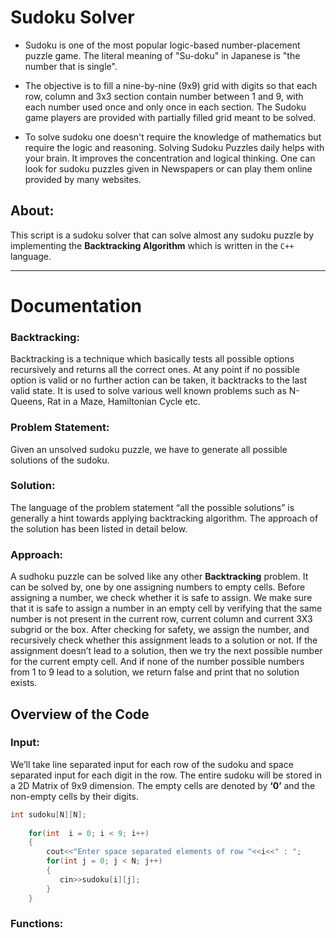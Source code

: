 # Sudoku Solver

-	Sudoku is one of the most popular logic-based number-placement puzzle game. The literal meaning of "Su-doku" in Japanese is "the number that is single".

-	The objective is to fill a nine-by-nine (9x9) grid with digits so that each row, column and 3x3 section contain number between 1 and 9, with each number used once and only once in each section. The Sudoku game players are provided with partially filled grid meant to be solved.

-	To solve sudoku one doesn't require the knowledge of mathematics but require the logic and reasoning. Solving Sudoku Puzzles daily helps with your brain. It improves the concentration and logical thinking. One can look for sudoku puzzles given in Newspapers or can play them online provided by many websites. 

## About:

This script is a sudoku solver that can solve almost any sudoku puzzle by implementing the **Backtracking Algorithm** which is written in the ```C++``` language.

---

# Documentation

### Backtracking:

Backtracking is a technique which basically tests all possible options recursively and returns all the correct ones. At any point if no possible option is valid or no further action can be taken, it backtracks to the last valid state. It is used to solve various well known problems such as N-Queens, Rat in a Maze, Hamiltonian Cycle etc. 

### Problem Statement: 

Given an unsolved sudoku puzzle, we have to generate all possible solutions of the sudoku.

### Solution:

The language of the problem statement “all the possible solutions” is generally a hint towards applying backtracking algorithm. The approach of the solution has been listed in detail below.

### Approach:

A sudhoku puzzle can be solved like any other **Backtracking** problem. It can be solved by, one by one assigning numbers to empty cells. Before assigning a number, we check whether it is safe to assign. We make sure that it is safe to assign a number in an empty cell by verifying that the same number is not present in the current row, current column and current 3X3 subgrid or the box. After checking for safety, we assign the number, and recursively check whether this assignment leads to a solution or not. If the assignment doesn’t lead to a solution, then we try the next possible number for the current empty cell. And if none of the number possible numbers from 1 to 9 lead to a solution, we return false and print that no solution exists.

## Overview of the Code

### Input:

We’ll take line separated input for each row of the sudoku and space separated input for each digit in the row. The entire sudoku will be stored in a 2D Matrix of 9x9 dimension. The empty cells are denoted by **‘0’** and the non-empty cells by their digits.

```C++
int sudoku[N][N];
    
    for(int  i = 0; i < 9; i++)
    {
        cout<<"Enter space separated elements of row "<<i<<" : ";
        for(int j = 0; j < N; j++)
        {
           cin>>sudoku[i][j];
        }
    }
```   
   
### Functions:

